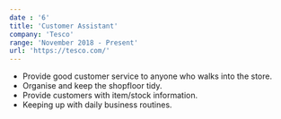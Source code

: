 ```yaml
---
date : '6'
title: 'Customer Assistant'
company: 'Tesco'
range: 'November 2018 - Present'
url: 'https://tesco.com/'
---
```


- Provide good customer service to anyone who walks into the store.
- Organise and keep the shopfloor tidy.
- Provide customers with item/stock information.
- Keeping up with daily business routines.
